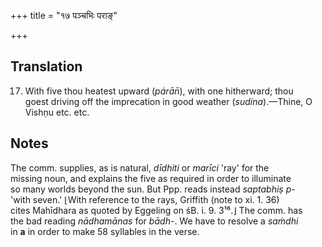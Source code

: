 +++
title = "१७ पञ्चभिः पराङ्"

+++
## Translation
17. With five thou heatest upward (*párān̄*), with one hitherward; thou  
goest driving off the imprecation in good weather (*sudína*).—Thine, O  
Vishṇu etc. etc.

## Notes
The comm. supplies, as is natural, *dīdhiti* or *marīci* 'ray' for the  
missing noun, and explains the five as required in order to illuminate  
so many worlds beyond the sun. But Ppp. reads instead *saptabhiṣ p-*  
'with seven.' ⌊With reference to the rays, Griffith (note to xi. 1. 36)  
cites Mahīdhara as quoted by Eggeling on śB. i. 9. 3¹⁶.⌋ The comm. has  
the bad reading *nādhamānas* for *bādh-*. We have to resolve a *saṁdhi*  
in **a** in order to make 58 syllables in the verse.
